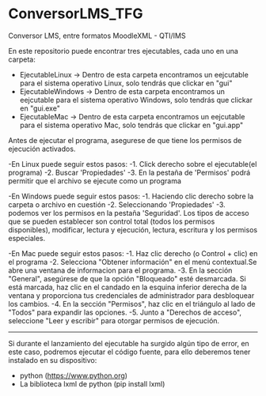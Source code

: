 # ConversorLMS_TFG
Conversor LMS, entre formatos MoodleXML - QTI/IMS

En este repositorio puede encontrar tres ejecutables, cada uno en una carpeta:
  - EjecutableLinux -> Dentro de esta carpeta encontramos un eejcutable para  el sistema operativo Linux, solo tendrás que clickar en "gui"
  - EjecutableWindows -> Dentro de esta carpeta encontramos un eejcutable para  el sistema operativo Windows, solo tendrás que clickar en "gui.exe"
  - EjecutableMac -> Dentro de esta carpeta encontramos un eejcutable para  el sistema operativo Mac, solo tendrás que clickar en "gui.app"

Antes de ejecutar el programa, asegurese de que tiene los permisos de ejecución activados.

  -En Linux puede seguir estos pasos:
    -1. Click derecho sobre el ejecutable(el programa)
    -2. Buscar 'Propiedades'
    -3. En la pestaña de 'Permisos' podrá permitir que el archivo se ejecute como un programa

  -En Windows puede seguir estos pasos: 
    -1. Haciendo clic derecho sobre la carpeta o archivo en cuestión
    -2. Seleccionando 'Propiedades'
    -3. podemos ver los permisos en la pestaña 'Seguridad'. Los tipos de acceso
    que se pueden establecer son control total (todos los permisos disponibles), modificar, lectura y ejecución, lectura, escritura y los permisos especiales.
  
  -En Mac puede seguir estos pasos:
    -1. Haz clic derecho (o Control + clic) en el programa 
    -2. Selecciona "Obtener información" en el menú contextual.Se abre una ventana de informacion para el programa. 
    -3. En la sección "General", asegúrese de que la opción "Bloqueado" esté desmarcada. Si está marcada, haz clic en el candado en la 
    esquina inferior derecha de la ventana y proporciona tus credenciales de administrador para desbloquear los cambios.
    -4. En la sección "Permisos", haz clic en el triángulo al lado de "Todos" para expandir las opciones.
    -5. Junto a "Derechos de acceso", seleccione "Leer y escribir" para otorgar permisos de ejecución.

  
-------------------------------------------------------------------------------------------------------------------------------------------
Si durante el lanzamiento del ejecutable ha surgido algún tipo de error, en este caso,
podremos ejecutar el código fuente, para ello deberemos tener instalado en su dispositivo:
  - python (https://www.python.org)
  - La biblioteca lxml de python (pip install lxml)
